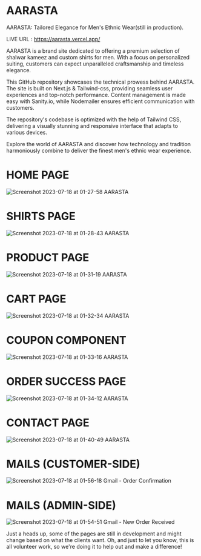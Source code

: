 # AARASTA
AARASTA: Tailored Elegance for Men's Ethnic Wear(still in production).

LIVE URL : https://aarasta.vercel.app/

AARASTA is a brand site dedicated to offering a premium selection of shalwar kameez and custom shirts for men. With a focus on personalized suiting, customers can expect unparalleled craftsmanship and timeless elegance.

This GitHub repository showcases the technical prowess behind AARASTA. The site is built on Next.js & Tailwind-css, providing seamless user experiences and top-notch performance. Content management is made easy with Sanity.io, while Nodemailer ensures efficient communication with customers.

The repository's codebase is optimized with the help of Tailwind CSS, delivering a visually stunning and responsive interface that adapts to various devices.

Explore the world of AARASTA and discover how technology and tradition harmoniously combine to deliver the finest men's ethnic wear experience.

# HOME PAGE 
![Screenshot 2023-07-18 at 01-27-58 AARASTA](https://github.com/mubashir05-beep/AARASTA/assets/100374421/c62949ff-ff66-48ff-aa95-4bc90d8bd495)

# SHIRTS PAGE
![Screenshot 2023-07-18 at 01-28-43 AARASTA](https://github.com/mubashir05-beep/AARASTA/assets/100374421/ce55e532-5d25-4d3e-b1ce-c3bc14c555af)

# PRODUCT PAGE
![Screenshot 2023-07-18 at 01-31-19 AARASTA](https://github.com/mubashir05-beep/AARASTA/assets/100374421/b0d39891-be0e-40f9-b47e-ba46d2b10790)

# CART PAGE
![Screenshot 2023-07-18 at 01-32-34 AARASTA](https://github.com/mubashir05-beep/AARASTA/assets/100374421/ec55a37d-0eb9-49ec-88c4-0ffa76554411)

# COUPON COMPONENT
![Screenshot 2023-07-18 at 01-33-16 AARASTA](https://github.com/mubashir05-beep/AARASTA/assets/100374421/5a3f7e00-cec6-4cb8-b8f9-bce7d55b9743)

# ORDER SUCCESS PAGE
![Screenshot 2023-07-18 at 01-34-12 AARASTA](https://github.com/mubashir05-beep/AARASTA/assets/100374421/a0dff546-29ac-4b4e-a6e7-0423fa8c1e11)

# CONTACT PAGE
![Screenshot 2023-07-18 at 01-40-49 AARASTA](https://github.com/mubashir05-beep/AARASTA/assets/100374421/3578e493-36ee-483f-8267-e9e0c93c2dae)

# MAILS (CUSTOMER-SIDE)
![Screenshot 2023-07-18 at 01-56-18 Gmail - Order Confirmation](https://github.com/mubashir05-beep/AARASTA/assets/100374421/317ece20-5dfb-454f-b472-ff35771ad7f6)

# MAILS (ADMIN-SIDE)

![Screenshot 2023-07-18 at 01-54-51 Gmail - New Order Received](https://github.com/mubashir05-beep/AARASTA/assets/100374421/0686a416-ad63-4ec1-adec-02bb46aa68fd)

Just a heads up, some of the pages are still in development and might change based on what the clients want. Oh, and just to let you know, this is all volunteer work, so we're doing it to help out and make a difference!


